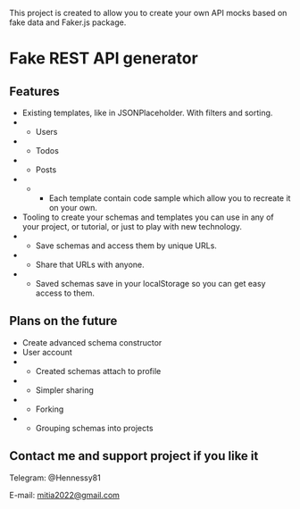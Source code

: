 This project is created to allow you to create your own API mocks based on fake data and Faker.js package.

# Fake REST API generator

## Features

- Existing templates, like in JSONPlaceholder. With filters and sorting.
- - Users
- - Todos
- - Posts
- - - Each template contain code sample which allow you to recreate it on your own.
- Tooling to create your schemas and templates you can use in any of your project, or tutorial, or just to play with new technology.
- - Save schemas and access them by unique URLs.
- - Share that URLs with anyone.
- - Saved schemas save in your localStorage so you can get easy access to them.

## Plans on the future

- Create advanced schema constructor
- User account
- - Created schemas attach to profile
- - Simpler sharing
- - Forking
- - Grouping schemas into projects

## Contact me and support project if you like it

Telegram: @Hennessy81

E-mail: mitia2022@gmail.com
